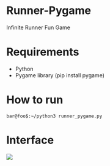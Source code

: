 # Runner-Pygame
Infinite Runner Fun Game
# Requirements
- Python
- Pygame library (pip install pygame)

# How to run
```
bar@foo$:~/python3 runner_pygame.py
```

# Interface
![](https://media.giphy.com/media/Pefw11AWzlvZCC631p/giphy.gif)
